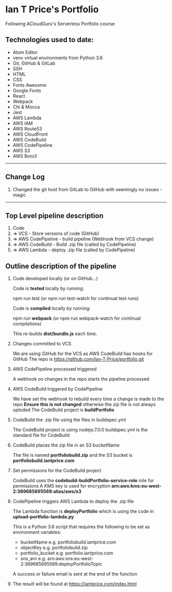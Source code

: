 # Ian T Price's Portfolio

Following ACloudGuru's Serverless Portfolio course

## Technologies used to date:

  * Atom Editor
  * venv virtual environments from Python 3.6
  * Git, GitHub & GitLab
  * SSH
  * HTML
  * CSS
  * Fonts Awesome
  * Google Fonts
  * React
  * Webpack
  * Chi & Mocca
  * Jest
  * AWS Lambda
  * AWS IAM
  * AWS Route53
  * AWS CloudFront
  * AWS CodeBuild
  * AWS CodePipeline
  * AWS S3
  * AWS Boto3

---
## Change Log

1. Changed the git host from GitLab to GitHub with seemingly no issues - magic

---
## Top Level pipeline description

1. Code
2. => VCS - Store versions of code (GitHub)
3. => AWS CodePipeline - build pipeline (Webhook from VCS change)
4. => AWS CodeBuild - Build .zip file (called by CodePipeline)
5. => AWS Lambda - deploy .zip file (called by CodePipeline)

## Outline description of the pipeline

1. Code developed locally (or on GitHub...)

   Code is __tested__ locally by running:

   npm run test (or npm run test-watch for continual test runs)

   Code is __compiled__ locally by running:

   npm run __webpack__ (or npm run webpack-watch for continual compilations)

   This re-builds __dist/bundle.js__ each time.

2. Changes committed to VCS

   We are using GitHub for the VCS as AWS CodeBuild has hooks for GitHub
   The repo is <https://github.com/Ian-T-Price/portfolio.git>

3. AWS CodePipeline processed triggered

   A webhook on changes in the repo starts the pipeline processed

4. AWS CodeBuild triggered by CodePipeline

   We have set the webhook to rebuild every time a change is made to the repo
   **Ensure this is not changed** otherwise the zip file is not always uploded
   The CodeBuild project is __buildPortfolio__

5. CodeBuild the .zip file using the files in buildspec.yml

   The CodeBuild project is using nodejs:7.0.0
   buildspec.yml is the standard file for CodeBuild

6. CodeBuild places the zip file in an S3 bucketName

   The file is named __portfoliobuild.zip__
   and the S3 bucket is __portfoliobuild.iantprice.com__

7. Set permissions for the CodeBuild project

   CodeBuild uses the __codebuild-buildPortfolio-service-role__ role for permissions
   A KMS key is used for encryption __arn:aws:kms:eu-west-2:389685695569:alias/aws/s3__

8. CodePipeline triggers AWS Lambda to deploy the .zip file

   The Lambda function is __deployPortfolio__ which is using the code
   in __upload-portfolio-lambda.py__

   This is a Python 3.6 script that requires the following to be set as
   environment variables:

    * bucketName          e.g. portfoliobuild.iantprice.com
    * objectKey           e.g. portfoliobuild.zip
    * portfolio_bucket    e.g. portfolio.iantprice.com
    * sns_arn             e.g. arn:aws:sns:eu-west-2:389685695569:deployPortfolioTopic

   A success or failure email is sent at the end of the function

9. The result will be found at <https://iantprice.com/index.html>
